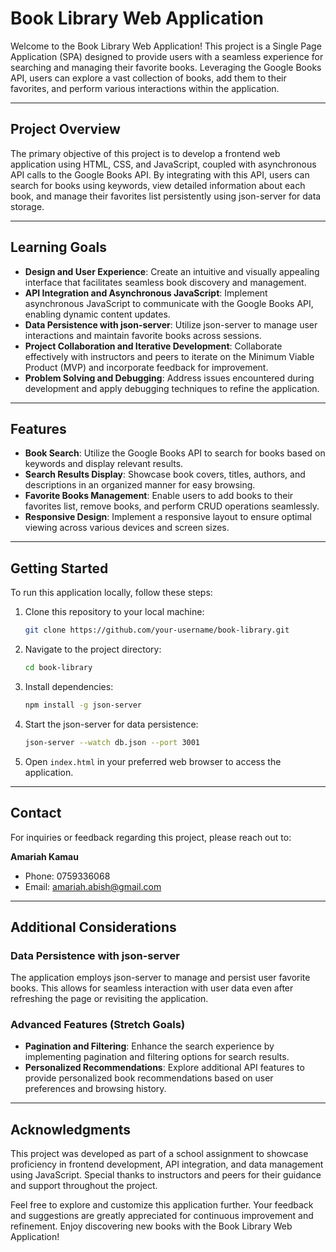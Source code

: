 
# Book Library Web Application

Welcome to the Book Library Web Application! This project is a Single Page Application (SPA) designed to provide users with a seamless experience for searching and managing their favorite books. Leveraging the Google Books API, users can explore a vast collection of books, add them to their favorites, and perform various interactions within the application.

---

## Project Overview

The primary objective of this project is to develop a frontend web application using HTML, CSS, and JavaScript, coupled with asynchronous API calls to the Google Books API. By integrating with this API, users can search for books using keywords, view detailed information about each book, and manage their favorites list persistently using json-server for data storage.

---

## Learning Goals

- **Design and User Experience**: Create an intuitive and visually appealing interface that facilitates seamless book discovery and management.
- **API Integration and Asynchronous JavaScript**: Implement asynchronous JavaScript to communicate with the Google Books API, enabling dynamic content updates.
- **Data Persistence with json-server**: Utilize json-server to manage user interactions and maintain favorite books across sessions.
- **Project Collaboration and Iterative Development**: Collaborate effectively with instructors and peers to iterate on the Minimum Viable Product (MVP) and incorporate feedback for improvement.
- **Problem Solving and Debugging**: Address issues encountered during development and apply debugging techniques to refine the application.

---

## Features

- **Book Search**: Utilize the Google Books API to search for books based on keywords and display relevant results.
- **Search Results Display**: Showcase book covers, titles, authors, and descriptions in an organized manner for easy browsing.
- **Favorite Books Management**: Enable users to add books to their favorites list, remove books, and perform CRUD operations seamlessly.
- **Responsive Design**: Implement a responsive layout to ensure optimal viewing across various devices and screen sizes.

---

## Getting Started

To run this application locally, follow these steps:

1. Clone this repository to your local machine:

   ```bash
   git clone https://github.com/your-username/book-library.git
   ```

2. Navigate to the project directory:

   ```bash
   cd book-library
   ```

3. Install dependencies:

   ```bash
   npm install -g json-server
   ```

4. Start the json-server for data persistence:

   ```bash
   json-server --watch db.json --port 3001
   ```

5. Open `index.html` in your preferred web browser to access the application.

---

## Contact

For inquiries or feedback regarding this project, please reach out to:

**Amariah Kamau**  
- Phone: 0759336068  
- Email: amariah.abish@gmail.com

---

## Additional Considerations

### Data Persistence with json-server

The application employs json-server to manage and persist user favorite books. This allows for seamless interaction with user data even after refreshing the page or revisiting the application.

### Advanced Features (Stretch Goals)

- **Pagination and Filtering**: Enhance the search experience by implementing pagination and filtering options for search results.
- **Personalized Recommendations**: Explore additional API features to provide personalized book recommendations based on user preferences and browsing history.

---

## Acknowledgments

This project was developed as part of a school assignment to showcase proficiency in frontend development, API integration, and data management using JavaScript. Special thanks to instructors and peers for their guidance and support throughout the project.

Feel free to explore and customize this application further. Your feedback and suggestions are greatly appreciated for continuous improvement and refinement. Enjoy discovering new books with the Book Library Web Application!
